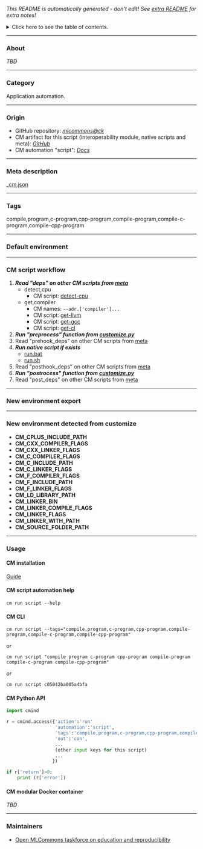 *This README is automatically generated - don't edit! See [extra README](README-extra.md) for extra notes!*

<details>
<summary>Click here to see the table of contents.</summary>

* [About](#about)
* [Category](#category)
* [Origin](#origin)
* [Meta description](#meta-description)
* [Tags](#tags)
* [Default environment](#default-environment)
* [CM script workflow](#cm-script-workflow)
* [New environment export](#new-environment-export)
* [New environment detected from customize](#new-environment-detected-from-customize)
* [Usage](#usage)
  * [ CM installation](#cm-installation)
  * [ CM script automation help](#cm-script-automation-help)
  * [ CM CLI](#cm-cli)
  * [ CM Python API](#cm-python-api)
  * [ CM modular Docker container](#cm-modular-docker-container)
* [Maintainers](#maintainers)

</details>

___
### About

*TBD*
___
### Category

Application automation.
___
### Origin

* GitHub repository: *[mlcommons@ck](https://github.com/mlcommons/ck/tree/master/cm-mlops)*
* CM artifact for this script (interoperability module, native scripts and meta): *[GitHub](https://github.com/mlcommons/ck/tree/master/cm-mlops/script/compile-program)*
* CM automation "script": *[Docs](https://github.com/octoml/ck/blob/master/docs/list_of_automations.md#script)*

___
### Meta description
[_cm.json](_cm.json)

___
### Tags
compile,program,c-program,cpp-program,compile-program,compile-c-program,compile-cpp-program

___
### Default environment

___
### CM script workflow

  1. ***Read "deps" on other CM scripts from [meta](https://github.com/mlcommons/ck/tree/master/cm-mlops/script/compile-program/_cm.json)***
     * detect,cpu
       - CM script: [detect-cpu](https://github.com/mlcommons/ck/tree/master/cm-mlops/script/detect-cpu)
     * get,compiler
       * CM names: `--adr.['compiler']...`
       - CM script: [get-llvm](https://github.com/mlcommons/ck/tree/master/cm-mlops/script/get-llvm)
       - CM script: [get-gcc](https://github.com/mlcommons/ck/tree/master/cm-mlops/script/get-gcc)
       - CM script: [get-cl](https://github.com/mlcommons/ck/tree/master/cm-mlops/script/get-cl)
  1. ***Run "preprocess" function from [customize.py](https://github.com/mlcommons/ck/tree/master/cm-mlops/script/compile-program/customize.py)***
  1. Read "prehook_deps" on other CM scripts from [meta](https://github.com/mlcommons/ck/tree/master/cm-mlops/script/compile-program/_cm.json)
  1. ***Run native script if exists***
     * [run.bat](https://github.com/mlcommons/ck/tree/master/cm-mlops/script/compile-program/run.bat)
     * [run.sh](https://github.com/mlcommons/ck/tree/master/cm-mlops/script/compile-program/run.sh)
  1. Read "posthook_deps" on other CM scripts from [meta](https://github.com/mlcommons/ck/tree/master/cm-mlops/script/compile-program/_cm.json)
  1. ***Run "postrocess" function from [customize.py](https://github.com/mlcommons/ck/tree/master/cm-mlops/script/compile-program/customize.py)***
  1. Read "post_deps" on other CM scripts from [meta](https://github.com/mlcommons/ck/tree/master/cm-mlops/script/compile-program/_cm.json)
___
### New environment export

___
### New environment detected from customize

* **CM_CPLUS_INCLUDE_PATH**
* **CM_CXX_COMPILER_FLAGS**
* **CM_CXX_LINKER_FLAGS**
* **CM_C_COMPILER_FLAGS**
* **CM_C_INCLUDE_PATH**
* **CM_C_LINKER_FLAGS**
* **CM_F_COMPILER_FLAGS**
* **CM_F_INCLUDE_PATH**
* **CM_F_LINKER_FLAGS**
* **CM_LD_LIBRARY_PATH**
* **CM_LINKER_BIN**
* **CM_LINKER_COMPILE_FLAGS**
* **CM_LINKER_FLAGS**
* **CM_LINKER_WITH_PATH**
* **CM_SOURCE_FOLDER_PATH**
___
### Usage

#### CM installation
[Guide](https://github.com/mlcommons/ck/blob/master/docs/installation.md)

#### CM script automation help
```cm run script --help```

#### CM CLI
`cm run script --tags="compile,program,c-program,cpp-program,compile-program,compile-c-program,compile-cpp-program"`

*or*

`cm run script "compile program c-program cpp-program compile-program compile-c-program compile-cpp-program"`

*or*

`cm run script c05042ba005a4bfa`

#### CM Python API

```python
import cmind

r = cmind.access({'action':'run'
                  'automation':'script',
                  'tags':'compile,program,c-program,cpp-program,compile-program,compile-c-program,compile-cpp-program'
                  'out':'con',
                  ...
                  (other input keys for this script)
                  ...
                 })

if r['return']>0:
    print (r['error'])
```

#### CM modular Docker container
*TBD*
___
### Maintainers

* [Open MLCommons taskforce on education and reproducibility](https://github.com/mlcommons/ck/blob/master/docs/mlperf-education-workgroup.md)